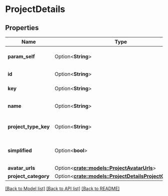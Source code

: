# ProjectDetails

## Properties

Name | Type | Description | Notes
------------ | ------------- | ------------- | -------------
**param_self** | Option<**String**> | The URL of the project details. | [optional][readonly]
**id** | Option<**String**> | The ID of the project. | [optional]
**key** | Option<**String**> | The key of the project. | [optional][readonly]
**name** | Option<**String**> | The name of the project. | [optional][readonly]
**project_type_key** | Option<**String**> | The [project type](https://confluence.atlassian.com/x/GwiiLQ#Jiraapplicationsoverview-Productfeaturesandprojecttypes) of the project. | [optional][readonly]
**simplified** | Option<**bool**> | Whether or not the project is simplified. | [optional][readonly]
**avatar_urls** | Option<[**crate::models::ProjectAvatarUrls**](Project_avatarUrls.md)> |  | [optional]
**project_category** | Option<[**crate::models::ProjectDetailsProjectCategory**](ProjectDetails_projectCategory.md)> |  | [optional]

[[Back to Model list]](../README.md#documentation-for-models) [[Back to API list]](../README.md#documentation-for-api-endpoints) [[Back to README]](../README.md)



